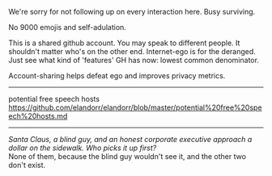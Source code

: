 We're sorry for not following up on every interaction here. Busy surviving.

No 9000 emojis and self-adulation.

This is a shared github account. You may speak to different people. It shouldn't matter who's on the other end. Internet-ego is for the deranged. Just see what kind of 'features' GH has now: lowest common denominator.

Account-sharing helps defeat ego and improves privacy metrics.

---

potential free speech hosts  
https://github.com/elandorr/elandorr/blob/master/potential%20free%20speech%20hosts.md

---

*Santa Claus, a blind guy, and an honest corporate executive approach a dollar on the sidewalk. Who picks it up first?*  
None of them, because the blind guy wouldn't see it, and the other two don't exist.
